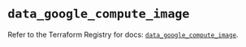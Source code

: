 # `data_google_compute_image`

Refer to the Terraform Registry for docs: [`data_google_compute_image`](https://registry.terraform.io/providers/hashicorp/google/6.11.1/docs/data-sources/compute_image).
